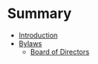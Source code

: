 # Summary

* [Introduction](README.md)
* [Bylaws](bylaws.md)
  * [Board of Directors](bylaws/board-of-directors.md)

